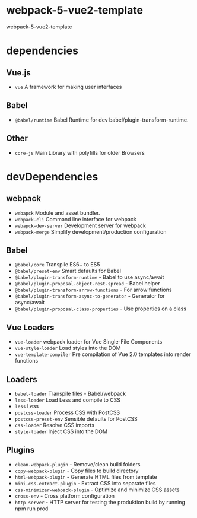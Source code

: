 # webpack-5-vue2-template
webpack-5-vue2-template

# dependencies

## Vue.js

- `vue`  A framework for making user interfaces

## Babel

- `@babel/runtime` Babel Runtime for dev babel/plugin-transform-runtime.

## Other

- `core-js` Main Library with polyfills for older Browsers

# devDependencies

## webpack

- `webapck`  Module and asset bundler.
- `webpack-cli` Command line interface for webpack
- `webapck-dev-server` Development server for webpack
- `webpack-merge`  Simplify development/production configuration

## Babel

- `@babel/core` Transpile ES6+ to ES5
- `@babel/preset-env` Smart defaults for Babel
- `@babel/plugin-transform-runtime` - Babel to use async/await
- `@babel/plugin-proposal-object-rest-spread` - Babel helper
- `@babel/plugin-transform-arrow-functions` - For arrow functions
- `@babel/plugin-transform-async-to-generator` - Generator for async/await
- `@babel/plugin-proposal-class-properties` - Use properties on a class

## Vue Loaders
- `vue-loader` webpack loader for Vue Single-File Components
- `vue-style-loader` Load styles into the DOM
- `vue-template-compiler` Pre compilation of Vue 2.0 templates into render functions


## Loaders
- `babel-loader`  Transpile files - Babel/webpack
- `less-loader` Load Less and compile to CSS
- `less` Less
- `postcss-loader` Process CSS with PostCSS
- `postcss-preset-env`  Sensible defaults for PostCSS
- `css-loader` Resolve CSS imports
- `style-loader`  Inject CSS into the DOM

## Plugins
- `clean-webpack-plugin` - Remove/clean build folders
- `copy-webpack-plugin` - Copy files to build directory
- `html-webpack-plugin` - Generate HTML files from template
- `mini-css-extract-plugin` - Extract CSS into separate files
- `css-minimizer-webpack-plugin` - Optimize and minimize CSS assets
- `cross-env` - Cross platform configuration
- `http-server` - HTTP server for testing the produktion build by running npm run prod
